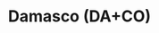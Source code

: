 ---
title: "Damasco (DA+CO)"
url: /guatire/damasco-da-co-av-intercomunal-guarenas-guatire/
shop: Elektronik
---